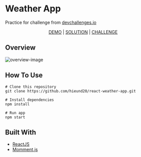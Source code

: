 <h1>Weather App</h1>

<p>Practice for challenge from <a href="https://devchallenges.io/">devchallenges.io</a><p>
<div align="center">
<a href="https://react-weather-app-hieund20.vercel.app/">DEMO</a> | <a href="https://devchallenges.io/solutions/WzXSsYzFVFLhqlKZdyXz">SOLUTION</a> | <a href="https://devchallenges.io/challenges/mM1UIenRhK808W8qmLWv">CHALLENGE</a>
</div>

<h2>Overview</h2>
<img src="https://res.cloudinary.com/dna6tju5f/image/upload/v1647505838/Github%20project%20overview/weather-app-overview_ivv8gp.png" alt="overview-image"/>

<h2>How To Use</h2>

```
# Clone this repository
git clone https://github.com/hieund20/react-weather-app.git

# Install dependencies
npm install

# Run app
npm start
```

<h2>Built With</h2>
<ul>
  <li><a href="https://reactjs.org/">ReactJS</a></li>
  <li><a href="https://momentjs.com/">Momment.js</a></li>
</ul>

